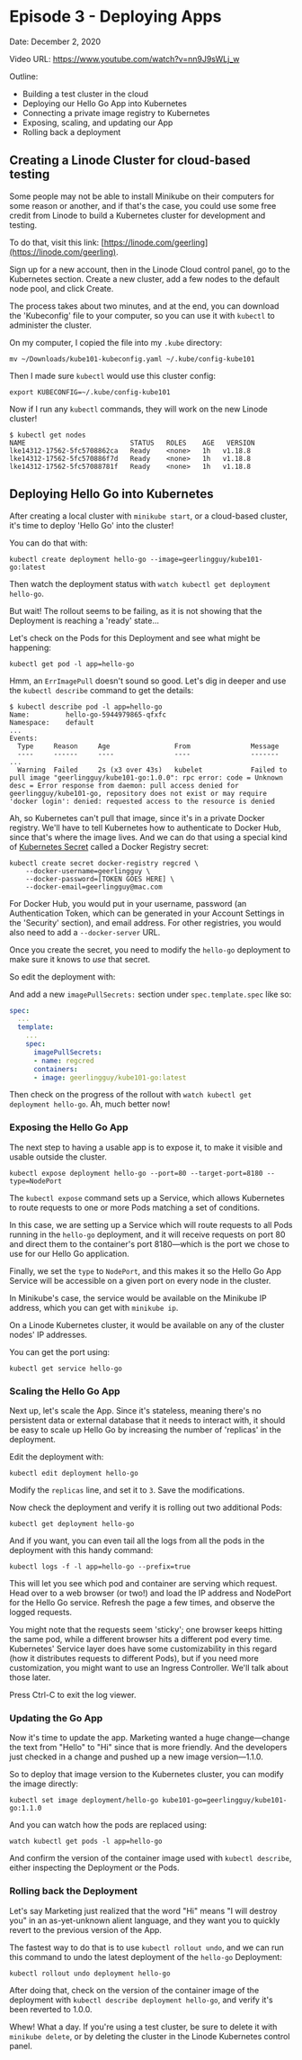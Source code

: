 # Episode 3 - Deploying Apps

Date: December 2, 2020

Video URL: https://www.youtube.com/watch?v=nn9J9sWLj_w

Outline:

  - Building a test cluster in the cloud
  - Deploying our Hello Go App into Kubernetes
  - Connecting a private image registry to Kubernetes
  - Exposing, scaling, and updating our App
  - Rolling back a deployment

## Creating a Linode Cluster for cloud-based testing

Some people may not be able to install Minikube on their computers for some reason or another, and if that's the case, you could use some free credit from Linode to build a Kubernetes cluster for development and testing.

To do that, visit this link: [https://linode.com/geerling](https://linode.com/geerling).

Sign up for a new account, then in the Linode Cloud control panel, go to the Kubernetes section. Create a new cluster, add a few nodes to the default node pool, and click Create.

The process takes about two minutes, and at the end, you can download the 'Kubeconfig' file to your computer, so you can use it with `kubectl` to administer the cluster.

On my computer, I copied the file into my `.kube` directory:

    mv ~/Downloads/kube101-kubeconfig.yaml ~/.kube/config-kube101

Then I made sure `kubectl` would use this cluster config:

    export KUBECONFIG=~/.kube/config-kube101

Now if I run any `kubectl` commands, they will work on the new Linode cluster!

```
$ kubectl get nodes
NAME                          STATUS   ROLES    AGE   VERSION
lke14312-17562-5fc5708862ca   Ready    <none>   1h   v1.18.8
lke14312-17562-5fc570886f7d   Ready    <none>   1h   v1.18.8
lke14312-17562-5fc57088781f   Ready    <none>   1h   v1.18.8
```

## Deploying Hello Go into Kubernetes

After creating a local cluster with `minikube start`, or a cloud-based cluster, it's time to deploy 'Hello Go' into the cluster!

You can do that with:

    kubectl create deployment hello-go --image=geerlingguy/kube101-go:latest

Then watch the deployment status with `watch kubectl get deployment hello-go`.

But wait! The rollout seems to be failing, as it is not showing that the Deployment is reaching a 'ready' state...

Let's check on the Pods for this Deployment and see what might be happening:

    kubectl get pod -l app=hello-go

Hmm, an `ErrImagePull` doesn't sound so good. Let's dig in deeper and use the `kubectl describe` command to get the details:

```
$ kubectl describe pod -l app=hello-go
Name:         hello-go-5944979865-qfxfc
Namespace:    default
...
Events:
  Type     Reason     Age                From               Message
  ----     ------     ----               ----               -------
...
  Warning  Failed     2s (x3 over 43s)   kubelet            Failed to pull image "geerlingguy/kube101-go:1.0.0": rpc error: code = Unknown desc = Error response from daemon: pull access denied for geerlingguy/kube101-go, repository does not exist or may require 'docker login': denied: requested access to the resource is denied
```

Ah, so Kubernetes can't pull that image, since it's in a private Docker registry. We'll have to tell Kubernetes how to authenticate to Docker Hub, since that's where the image lives. And we can do that using a special kind of [Kubernetes Secret](https://kubernetes.io/docs/concepts/configuration/secret/) called a Docker Registry secret:

```
kubectl create secret docker-registry regcred \
    --docker-username=geerlingguy \
    --docker-password=[TOKEN GOES HERE] \
    --docker-email=geerlingguy@mac.com
```

For Docker Hub, you would put in your username, password (an Authentication Token, which can be generated in your Account Settings in the 'Security' section), and email address. For other registries, you would also need to add a `--docker-server` URL.

Once you create the secret, you need to modify the `hello-go` deployment to make sure it knows to _use_ that secret.

So edit the deployment with:

    

And add a new `imagePullSecrets:` section under `spec.template.spec` like so:

```yaml
spec:
  ...
  template:
    ...
    spec:
      imagePullSecrets:
      - name: regcred
      containers:
      - image: geerlingguy/kube101-go:latest
```

Then check on the progress of the rollout with `watch kubectl get deployment hello-go`. Ah, much better now!

### Exposing the Hello Go App

The next step to having a usable app is to expose it, to make it visible and usable outside the cluster.

    kubectl expose deployment hello-go --port=80 --target-port=8180 --type=NodePort

The `kubectl expose` command sets up a Service, which allows Kubernetes to route requests to one or more Pods matching a set of conditions.

In this case, we are setting up a Service which will route requests to all Pods running in the `hello-go` deployment, and it will receive requests on port 80 and direct them to the container's port 8180—which is the port we chose to use for our Hello Go application.

Finally, we set the `type` to `NodePort`, and this makes it so the Hello Go App Service will be accessible on a given port on every node in the cluster.

In Minikube's case, the service would be available on the Minikube IP address, which you can get with `minikube ip`.

On a Linode Kubernetes cluster, it would be available on any of the cluster nodes' IP addresses.

You can get the port using:

    kubectl get service hello-go

### Scaling the Hello Go App

Next up, let's scale the App. Since it's stateless, meaning there's no persistent data or external database that it needs to interact with, it should be easy to scale up Hello Go by increasing the number of 'replicas' in the deployment.

Edit the deployment with:

    kubectl edit deployment hello-go

Modify the `replicas` line, and set it to `3`. Save the modifications.

Now check the deployment and verify it is rolling out two additional Pods:

    kubectl get deployment hello-go

And if you want, you can even tail all the logs from all the pods in the deployment with this handy command:

    kubectl logs -f -l app=hello-go --prefix=true

This will let you see which pod and container are serving which request. Head over to a web browser (or two!) and load the IP address and NodePort for the Hello Go service. Refresh the page a few times, and observe the logged requests.

You might note that the requests seem 'sticky'; one browser keeps hitting the same pod, while a different browser hits a different pod every time. Kubernetes' Service layer does have some customizability in this regard (how it distributes requests to different Pods), but if you need more customization, you might want to use an Ingress Controller. We'll talk about those later.

Press Ctrl-C to exit the log viewer.

### Updating the Go App

Now it's time to update the app. Marketing wanted a huge change—change the text from "Hello" to "Hi" since that is more friendly. And the developers just checked in a change and pushed up a new image version—1.1.0.

So to deploy that image version to the Kubernetes cluster, you can modify the image directly:

    kubectl set image deployment/hello-go kube101-go=geerlingguy/kube101-go:1.1.0

And you can watch how the pods are replaced using:

    watch kubectl get pods -l app=hello-go

And confirm the version of the container image used with `kubectl describe`, either inspecting the Deployment or the Pods.

### Rolling back the Deployment

Let's say Marketing just realized that the word "Hi" means "I will destroy you" in an as-yet-unknown alient language, and they want you to quickly revert to the previous version of the App.

The fastest way to do that is to use `kubectl rollout undo`, and we can run this command to undo the latest deployment of the `hello-go` Deployment:

    kubectl rollout undo deployment hello-go

After doing that, check on the version of the container image of the deployment with `kubectl describe deployment hello-go`, and verify it's been reverted to 1.0.0.

Whew! What a day. If you're using a test cluster, be sure to delete it with `minikube delete`, or by deleting the cluster in the Linode Kubernetes control panel.
